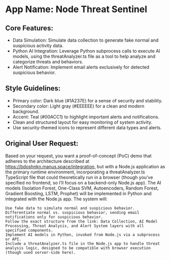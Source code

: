 # **App Name**: Node Threat Sentinel

## Core Features:

- Data Simulation: Simulate data collection to generate fake normal and suspicious activity data.
- Python AI Integration: Leverage Python subprocess calls to execute AI models, using the threatAnalyzer.ts file as a tool to help analyze and categorize threats and behaviors.
- Alert Notification: Implement email alerts exclusively for detected suspicious behavior.

## Style Guidelines:

- Primary color: Dark blue (#1A237E) for a sense of security and stability.
- Secondary color: Light gray (#EEEEEE) for a clean and modern background.
- Accent: Teal (#00ACC1) to highlight important alerts and notifications.
- Clean and structured layout for easy monitoring of system activity.
- Use security-themed icons to represent different data types and alerts.

## Original User Request:
Based on your request, you want a proof-of-concept (PoC) demo that adheres to the architecture described at https://bdoshnkn.manus.space/integration, but with a Node.js application as the primary runtime environment, incorporating a threatAnalyzer.ts TypeScript file that could theoretically run in a browser (though you’ve specified no frontend, so I’ll focus on a backend-only Node.js app). The AI models (Isolation Forest, One-Class SVM, Autoencoders, Random Forest, Gradient Boosting, LSTM, Prophet) will be implemented in Python and integrated with the Node.js app. The system will:

    Use fake data to simulate normal and suspicious behavior.
    Differentiate normal vs. suspicious behavior, sending email notifications only for suspicious behavior.
    Follow the exact structure from the link: Data Collection, AI Model Processing, Threat Analysis, and Alert System layers with all specified components.
    Implement AI models in Python, invoked from Node.js via a subprocess or API.
    Include a threatAnalyzer.ts file in the Node.js app to handle threat analysis logic, designed to be compatible with browser execution (though used server-side here).
  